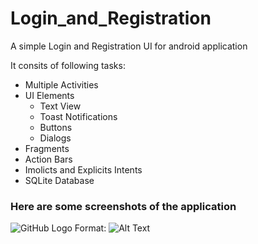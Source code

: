 # Login_and_Registration
A simple Login and Registration UI for android application

It consits of following tasks:
* Multiple Activities
* UI Elements
  * Text View
  * Toast Notifications
  * Buttons
  * Dialogs
* Fragments
* Action Bars
* Imolicts and Explicits Intents
* SQLite Database

### Here are some screenshots of the application ###

![GitHub Logo](/images/logo.png)
Format: ![Alt Text](url)

